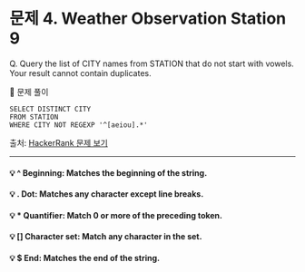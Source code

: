 # 문제 4. Weather Observation Station 9

Q. Query the list of CITY names from STATION that do not start with vowels. <br>
Your result cannot contain duplicates.

🔑 문제 풀이
```mysql
SELECT DISTINCT CITY
FROM STATION
WHERE CITY NOT REGEXP '^[aeiou].*'
```

출처: [HackerRank 문제 보기](https://www.hackerrank.com/challenges/weather-observation-station-9/problem?isFullScreen=true)

-----

#### 💡 ^ Beginning: Matches the beginning of the string.
#### 💡 . Dot: Matches any character except line breaks.
#### 💡 * Quantifier: Match 0 or more of the preceding token.
#### 💡 [] Character set: Match any character in the set. 
#### 💡 $ End: Matches the end of the string.
